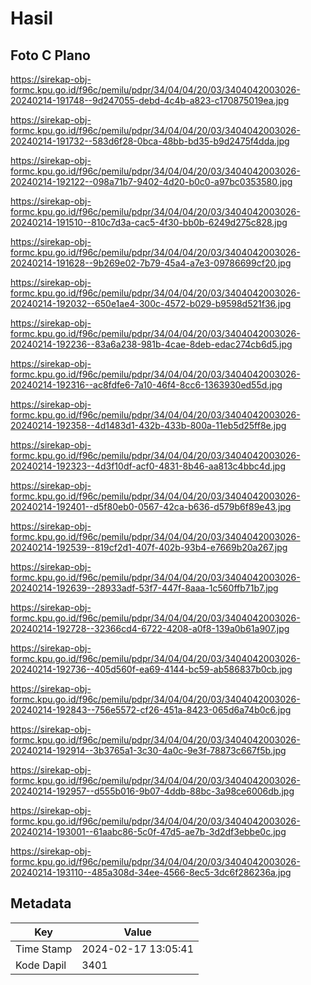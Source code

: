 # Hasil

## Foto C Plano

https://sirekap-obj-formc.kpu.go.id/f96c/pemilu/pdpr/34/04/04/20/03/3404042003026-20240214-191748--9d247055-debd-4c4b-a823-c170875019ea.jpg

https://sirekap-obj-formc.kpu.go.id/f96c/pemilu/pdpr/34/04/04/20/03/3404042003026-20240214-191732--583d6f28-0bca-48bb-bd35-b9d2475f4dda.jpg

https://sirekap-obj-formc.kpu.go.id/f96c/pemilu/pdpr/34/04/04/20/03/3404042003026-20240214-192122--098a71b7-9402-4d20-b0c0-a97bc0353580.jpg

https://sirekap-obj-formc.kpu.go.id/f96c/pemilu/pdpr/34/04/04/20/03/3404042003026-20240214-191510--810c7d3a-cac5-4f30-bb0b-6249d275c828.jpg

https://sirekap-obj-formc.kpu.go.id/f96c/pemilu/pdpr/34/04/04/20/03/3404042003026-20240214-191628--9b269e02-7b79-45a4-a7e3-09786699cf20.jpg

https://sirekap-obj-formc.kpu.go.id/f96c/pemilu/pdpr/34/04/04/20/03/3404042003026-20240214-192032--650e1ae4-300c-4572-b029-b9598d521f36.jpg

https://sirekap-obj-formc.kpu.go.id/f96c/pemilu/pdpr/34/04/04/20/03/3404042003026-20240214-192236--83a6a238-981b-4cae-8deb-edac274cb6d5.jpg

https://sirekap-obj-formc.kpu.go.id/f96c/pemilu/pdpr/34/04/04/20/03/3404042003026-20240214-192316--ac8fdfe6-7a10-46f4-8cc6-1363930ed55d.jpg

https://sirekap-obj-formc.kpu.go.id/f96c/pemilu/pdpr/34/04/04/20/03/3404042003026-20240214-192358--4d1483d1-432b-433b-800a-11eb5d25ff8e.jpg

https://sirekap-obj-formc.kpu.go.id/f96c/pemilu/pdpr/34/04/04/20/03/3404042003026-20240214-192323--4d3f10df-acf0-4831-8b46-aa813c4bbc4d.jpg

https://sirekap-obj-formc.kpu.go.id/f96c/pemilu/pdpr/34/04/04/20/03/3404042003026-20240214-192401--d5f80eb0-0567-42ca-b636-d579b6f89e43.jpg

https://sirekap-obj-formc.kpu.go.id/f96c/pemilu/pdpr/34/04/04/20/03/3404042003026-20240214-192539--819cf2d1-407f-402b-93b4-e7669b20a267.jpg

https://sirekap-obj-formc.kpu.go.id/f96c/pemilu/pdpr/34/04/04/20/03/3404042003026-20240214-192639--28933adf-53f7-447f-8aaa-1c560ffb71b7.jpg

https://sirekap-obj-formc.kpu.go.id/f96c/pemilu/pdpr/34/04/04/20/03/3404042003026-20240214-192728--32366cd4-6722-4208-a0f8-139a0b61a907.jpg

https://sirekap-obj-formc.kpu.go.id/f96c/pemilu/pdpr/34/04/04/20/03/3404042003026-20240214-192736--405d560f-ea69-4144-bc59-ab586837b0cb.jpg

https://sirekap-obj-formc.kpu.go.id/f96c/pemilu/pdpr/34/04/04/20/03/3404042003026-20240214-192843--756e5572-cf26-451a-8423-065d6a74b0c6.jpg

https://sirekap-obj-formc.kpu.go.id/f96c/pemilu/pdpr/34/04/04/20/03/3404042003026-20240214-192914--3b3765a1-3c30-4a0c-9e3f-78873c667f5b.jpg

https://sirekap-obj-formc.kpu.go.id/f96c/pemilu/pdpr/34/04/04/20/03/3404042003026-20240214-192957--d555b016-9b07-4ddb-88bc-3a98ce6006db.jpg

https://sirekap-obj-formc.kpu.go.id/f96c/pemilu/pdpr/34/04/04/20/03/3404042003026-20240214-193001--61aabc86-5c0f-47d5-ae7b-3d2df3ebbe0c.jpg

https://sirekap-obj-formc.kpu.go.id/f96c/pemilu/pdpr/34/04/04/20/03/3404042003026-20240214-193110--485a308d-34ee-4566-8ec5-3dc6f286236a.jpg


## Metadata

| Key        | Value               |
| ---------- | ------------------- |
| Time Stamp | 2024-02-17 13:05:41 |
| Kode Dapil | 3401                |



